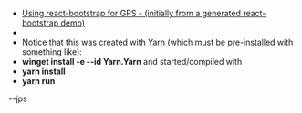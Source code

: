 * <ins>Using react-bootstrap for GPS<ins/> - (initially from a generated react-bootstrap demo)
* 
* Notice that this was created with <ins>Yarn</ins>  (which must be pre-installed with something like):
*   **winget install -e --id Yarn.Yarn** and started/compiled with
*  **yarn install**
*  **yarn run** 

--jps
